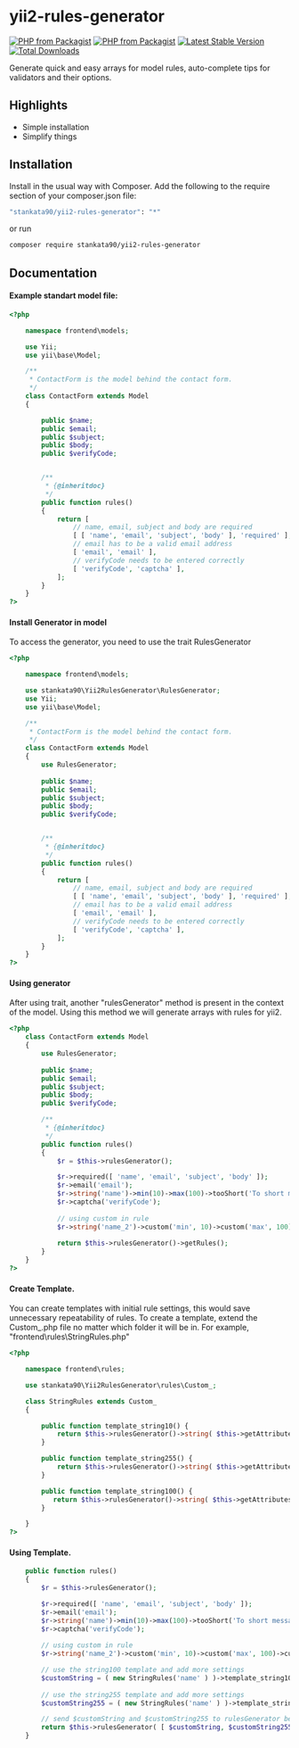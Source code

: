 # yii2-rules-generator
[![PHP from Packagist](https://img.shields.io/github/languages/code-size/stankata90/yii2-rules-generator?style=flat-square)](https://packagist.org/packages/stankata90/yii2-rules-generator)
[![PHP from Packagist](https://img.shields.io/packagist/php-v/stankata90/yii2-rules-generator.svg?style=flat-square)](https://packagist.org/packages/stankata90/yii2-rules-generator)
[![Latest Stable Version](https://img.shields.io/packagist/v/stankata90/yii2-rules-generator?include_prereleases&style=flat-square)](https://packagist.org/packages/stankata90/yii2-rules-generator)
[![Total Downloads](https://img.shields.io/packagist/dt/stankata90/yii2-rules-generator.svg?style=flat-square)](https://packagist.org/packages/stankata90/yii2-rules-generator)


Generate quick and easy arrays for model rules, auto-complete tips for validators and their options.

## Highlights

- Simple installation
- Simplify things

## Installation

Install in the usual way with Composer. Add the following to the require section of your composer.json file:

```bash
"stankata90/yii2-rules-generator": "*"
```

or run

```bash
composer require stankata90/yii2-rules-generator
```

## Documentation

#### Example standart model file:

```php
<?php

    namespace frontend\models;

    use Yii;
    use yii\base\Model;

    /**
     * ContactForm is the model behind the contact form.
     */
    class ContactForm extends Model
    {

        public $name;
        public $email;
        public $subject;
        public $body;
        public $verifyCode;


        /**
         * {@inheritdoc}
         */
        public function rules()
        {
            return [
                // name, email, subject and body are required
                [ [ 'name', 'email', 'subject', 'body' ], 'required' ],
                // email has to be a valid email address
                [ 'email', 'email' ],
                // verifyCode needs to be entered correctly
                [ 'verifyCode', 'captcha' ],
            ];
        }
    }
?>
```

#### Install Generator in model

To access the generator, you need to use the trait RulesGenerator

```php
<?php

    namespace frontend\models;

    use stankata90\Yii2RulesGenerator\RulesGenerator;
    use Yii;
    use yii\base\Model;

    /**
     * ContactForm is the model behind the contact form.
     */
    class ContactForm extends Model
    {
        use RulesGenerator;
        
        public $name;
        public $email;
        public $subject;
        public $body;
        public $verifyCode;


        /**
         * {@inheritdoc}
         */
        public function rules()
        {
            return [
                // name, email, subject and body are required
                [ [ 'name', 'email', 'subject', 'body' ], 'required' ],
                // email has to be a valid email address
                [ 'email', 'email' ],
                // verifyCode needs to be entered correctly
                [ 'verifyCode', 'captcha' ],
            ];
        }
    }
?>
```
#### Using generator

After using trait, another "rulesGenerator" method is present in the context of the model. Using this method we will generate arrays with rules for yii2.

```php
<?php
    class ContactForm extends Model
    {
        use RulesGenerator;
        
        public $name;
        public $email;
        public $subject;
        public $body;
        public $verifyCode;

        /**
         * {@inheritdoc}
         */
        public function rules()
        {
            $r = $this->rulesGenerator();

            $r->required([ 'name', 'email', 'subject', 'body' ]);
            $r->email('email');
            $r->string('name')->min(10)->max(100)->tooShort('To short message')->tooLong('To long message');
            $r->captcha('verifyCode');
            
            // using custom in rule
            $r->string('name_2')->custom('min', 10)->custom('max', 100)->custom('tooShort', 'To short message')->custom('tooLong', 'To long message');
    
            return $this->rulesGenerator()->getRules();
        }
    }
?>
```

#### Create Template.

You can create templates with initial rule settings, this would save unnecessary repeatability of rules. To create a template, extend the Custom_.php file no matter which folder it will be in. For example, "frontend\rules\StringRules.php"


```php
<?php

    namespace frontend\rules;

    use stankata90\Yii2RulesGenerator\rules\Custom_;

    class StringRules extends Custom_
    {

        public function template_string10() {
            return $this->rulesGenerator()->string( $this->getAttributes() )->max(10);
        }

        public function template_string255() {
            return $this->rulesGenerator()->string( $this->getAttributes() )->max(255);
        }

        public function template_string100() {
           return $this->rulesGenerator()->string( $this->getAttributes() )->max(100);
        }

    }
?>
```

#### Using Template.

```php
    public function rules()
    {
        $r = $this->rulesGenerator();

        $r->required([ 'name', 'email', 'subject', 'body' ]);
        $r->email('email');
        $r->string('name')->min(10)->max(100)->tooShort('To short message')->tooLong('To long message');
        $r->captcha('verifyCode');
        
        // using custom in rule
        $r->string('name_2')->custom('min', 10)->custom('max', 100)->custom('tooShort', 'To short message')->custom('tooLong', 'To long message');

        // use the string100 template and add more settings
        $customString = ( new StringRules('name' ) )->template_string100()->message('Custom message');
        
        // use the string255 template and add more settings
        $customString255 = ( new StringRules('name' ) )->template_string255();

        // send $customString and $customString255 to rulesGenerator before get all rules
        return $this->rulesGenerator( [ $customString, $customString255 ] )->getRules();
    }
```

